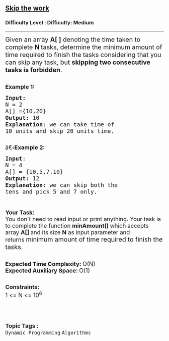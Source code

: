 <h2><a href="https://www.geeksforgeeks.org/problems/skip-the-work5752/1?page=3&difficulty=Medium&status=unsolved,attempted&sortBy=accuracy">Skip the work</a></h2><h3>Difficulty Level : Difficulty: Medium</h3><hr><div class="problems_problem_content__Xm_eO"><p><span style="font-size:20px">Given an array <strong>A[ ]</strong> denoting the time taken to complete <strong>N </strong>tasks, determine the minimum amount of time required to finish the tasks considering that you can skip any task, but&nbsp;<strong>skipping two consecutive tasks is forbidden</strong>.</span><br>
&nbsp;</p>

<p><span style="font-size:18px"><strong>Example 1:</strong></span></p>

<pre><span style="font-size:18px"><strong>Input:</strong>
N = 2
A[] ={10,20}
<strong>Output:</strong> 10
<strong>Explanation</strong>: we can take time of
10 units and skip 20 units time.
</span></pre>

<p><br>
<span style="font-size:18px">â€‹<strong>Example 2:</strong></span></p>

<pre><span style="font-size:18px"><strong>Input</strong>:
N = 4
A[] = {10,5,7,10}
<strong>Output:</strong> 12
<strong>Explanation</strong>: we can skip both the
tens and pick 5 and 7 only.</span>
</pre>

<p>&nbsp;</p>

<p><span style="font-size:18px"><strong>Your Task:</strong><br>
You don't need to read input or print anything. Your task is to complete the function&nbsp;<strong>minAmount()&nbsp;</strong>which accepts array <strong>A[]&nbsp;</strong>and its size&nbsp;<strong>N</strong>&nbsp;as input parameter and returns&nbsp;</span><span style="font-size:20px">minimum amount of time required to finish the tasks.</span></p>

<p><br>
<span style="font-size:18px"><strong>Expected Time Complexity:&nbsp;</strong>O(N)<br>
<strong>Expected Auxiliary Space:&nbsp;</strong>O(1)</span></p>

<p><br>
<span style="font-size:18px"><strong>Constraints:</strong><br>
1 &lt;= N&nbsp;&lt;= 10<sup>6</sup></span></p>

<p>&nbsp;</p>
</div><br><p><span style=font-size:18px><strong>Topic Tags : </strong><br><code>Dynamic Programming</code>&nbsp;<code>Algorithms</code>&nbsp;
